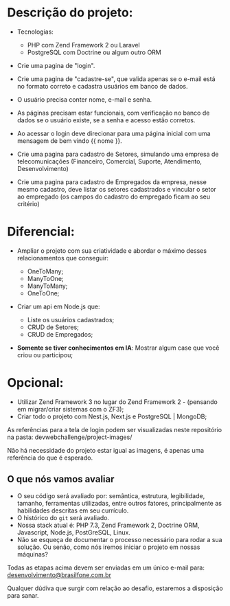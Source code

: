 # Descrição do projeto:
 - Tecnologias: 
    - PHP com Zend Framework 2 ou Laravel
    - PostgreSQL com Doctrine ou algum outro ORM
   
- Crie uma pagina de "login". 
- Crie uma pagina de "cadastre-se", que valida apenas se o e-mail está no formato correto e cadastra usuários em banco de dados. 
- O usuário precisa conter nome, e-mail e senha.
- As páginas precisam estar funcionais, com verificação no banco de dados se o usuário existe, se a senha e acesso estão corretos.
- Ao acessar o login deve direcionar para uma página inicial com uma mensagem de bem vindo {{ nome }}.
- Crie uma pagina para cadastro de Setores, simulando uma empresa de telecomunicações (Financeiro, Comercial, Suporte, Atendimento, Desenvolvimento)
- Crie uma pagina para cadastro de Empregados da empresa, nesse mesmo cadastro, deve listar os setores cadastrados e vincular o setor ao empregado (os campos do cadastro do empregado ficam ao seu critério)

# Diferencial:

- Ampliar o projeto com sua criatividade e abordar o máximo desses relacionamentos que conseguir:
  - OneToMany;
  - ManyToOne;
  - ManyToMany;
  - OneToOne;

- Criar um api em Node.js que:
  - Liste os usuários cadastrados;
  - CRUD de Setores;
  - CRUD de Empregados;
 
- **Somente se tiver conhecimentos em IA**: Mostrar algum case que você criou ou participou;

# Opcional:
- Utilizar Zend Framework 3 no lugar do Zend Framework 2 - (pensando em migrar/criar sistemas com o ZF3);
- Criar todo o projeto com Nest.js, Next.js e PostgreSQL | MongoDB;


As referências para a tela de login podem ser visualizadas neste repositório na pasta: 
devwebchallenge/project-images/

Não há necessidade do projeto estar igual as imagens, é apenas uma referência do que é esperado. 


## O que nós vamos avaliar

- O seu código será avaliado por: semântica, estrutura, legibilidade, tamanho, ferramentas utilizadas, entre outros fatores, principalmente as habilidades descritas em seu currículo.
- O histórico do `git` será avaliado.
- Nossa stack atual é: PHP 7.3, Zend Framework 2, Doctrine ORM, Javascript, Node.js, PostGreSQL, Linux. 
- Não se esqueça de documentar o processo necessário para rodar a sua solução. Ou senão, como nós iremos iniciar o projeto em nossas máquinas?

Todas as etapas acima devem ser enviadas em um único e-mail para: desenvolvimento@brasilfone.com.br

Qualquer dúdiva que surgir com relação ao desafio, estaremos a disposição para sanar. 
